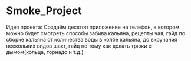 # Smoke_Project
Идея проекта: 
Создаём десктоп приложение на телефон, в котором можно будет смотреть способы забива кальяна, рецепты чая, гайд по сборке кальяна от количества воды в колбе кальяна, до вкручания нескольких видов шахт, гайд по тому как делать трюки с дымом(кольца, торнадо и т.д.)
